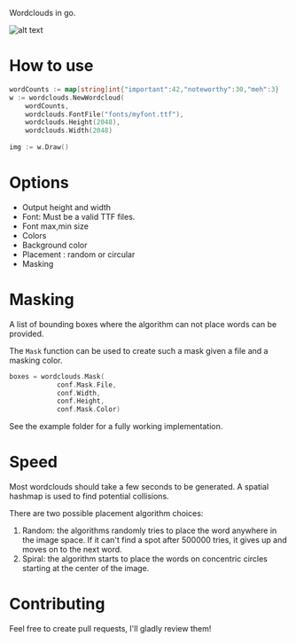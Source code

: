 Wordclouds in go.

![alt text](cmd/example/images/output.png "Example")

# How to use
```go
wordCounts := map[string]int{"important":42,"noteworthy":30,"meh":3}
w := wordclouds.NewWordcloud(
	wordCounts,
	wordclouds.FontFile("fonts/myfont.ttf"),
	wordclouds.Height(2048),
	wordclouds.Width(2048)
	
img := w.Draw()
```

# Options
- Output height and width
- Font: Must be a valid TTF files.
- Font max,min size
- Colors
- Background color
- Placement : random or circular
- Masking

# Masking
A list of bounding boxes where the algorithm can not place words can be provided.

The `Mask` function can be used to create such a mask given a file and a masking color.

```go
boxes = wordclouds.Mask(
			conf.Mask.File,
			conf.Width,
			conf.Height,
			conf.Mask.Color)
```

See the example folder for a fully working implementation.


# Speed
Most wordclouds should take a few seconds to be generated. A spatial hashmap is used to find potential collisions.

There are two possible placement algorithm choices:
1. Random: the algorithms randomly tries to place the word anywhere in the image space. 
If it can't find a spot after 500000 tries, it gives up and moves on to the next word.
2. Spiral: the algorithm starts to place the words on concentric circles starting at the center of the image.

# Contributing
Feel free to create pull requests, I'll gladly review them!

